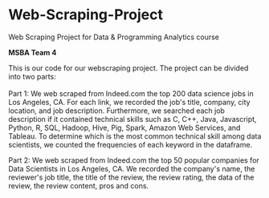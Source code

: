 # Web-Scraping-Project
Web Scraping Project for Data &amp; Programming Analytics course

**MSBA Team 4**

This is our code for our webscraping project. The project can be divided into two parts: <br><br>
Part 1: We web scraped from Indeed.com the top 200 data science jobs in Los Angeles, CA. For each link, we recorded the job's title, company, city location, and job description. Furthermore, we searched each job description if it contained technical skills such as C, C++, Java, Javascript, Python, R, SQL, Hadoop, Hive, Pig, Spark, Amazon Web Services, and Tableau. To determine which is the most common technical skill among data scientists, we counted the frequencies of each keyword in the dataframe.  

 Part 2: We web scraped from Indeed.com the top 50 popular companies for Data Scientists in Los Angeles, CA. We recorded the company's name, the reviewer's job title, the title of the review, the review rating, the data of the review, the review content, pros and cons. 
